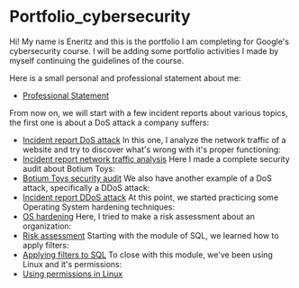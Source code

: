 # Portfolio_cybersecurity

Hi! My name is Eneritz and this is the portfolio I am completing for Google's cybersecurity course. I will be adding some 
portfolio activities I made by myself continuing the guidelines of the course.

Here is a small personal and professional statement about me:
- [Professional Statement](https://github.com/Enetxiki/Professional-statement-Ene.git)
  
From now on, we will start with a few incident reports about various topics, the first one is about a DoS attack a company suffers:
- [Incident report DoS attack](https://github.com/Enetxiki/cybersecurity_incident_report-Dos.git)
In this one, I analyze the network traffic of a website and try to discover what's wrong with it's proper functioning:
- [Incident report network traffic analysis](https://github.com/Enetxiki/incident-report.git)
Here I made a complete security audit about Botium Toys:
- [Botium Toys security audit](https://github.com/Enetxiki/Eneritz-security-audit-.git)
We also have another example of a DoS attack, specifically a DDoS attack:
- [Incident report DDoS attack](https://github.com/Enetxiki/incident-report/blob/5df21a1ee58d54917720e77c963b04993e2cb97f/DDoS%20attack/done_incident%20report%20analysis%20final%20task.docx)
At this point, we started practicing some Operating System hardening techniques:
- [OS hardening](https://github.com/Enetxiki/incident-report/blob/5df21a1ee58d54917720e77c963b04993e2cb97f/OS%20hardening/done_security%20incident%20report%20os%20hardening.docx)
Here, I tried to make a risk assessment about an organization:
- [Risk assessment](https://github.com/Enetxiki/incident-report/blob/5df21a1ee58d54917720e77c963b04993e2cb97f/Risk%20assessment/done_security%20risk%20assessment%20template.docx)
Starting with the module of SQL, we learned how to apply filters:
- [Applying filters to SQL](https://github.com/Enetxiki/incident-report/blob/5df21a1ee58d54917720e77c963b04993e2cb97f/Apply%20filters%20to%20SQL/done_Apply%20filters%20to%20SQL%20queries.docx)
To close with this module, we've been using Linux and it's permissions:
- [Using permissions in Linux](https://github.com/Enetxiki/incident-report/blob/5df21a1ee58d54917720e77c963b04993e2cb97f/Permissions%20Linux/done_File%20permissions%20in%20Linux.docx)
